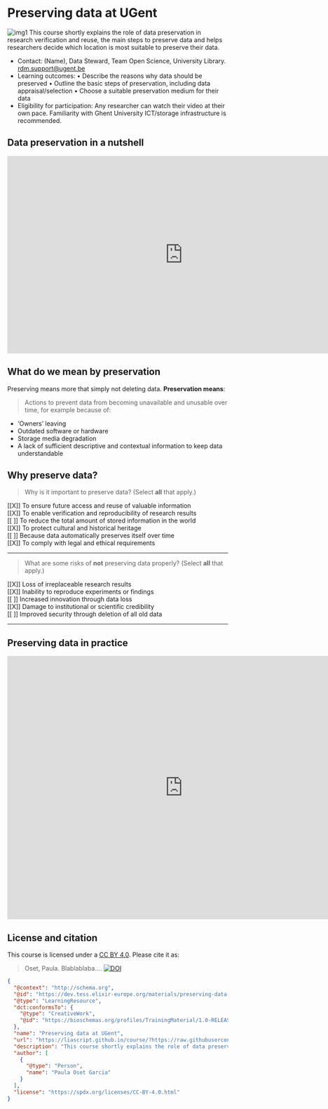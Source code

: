 <!--
title: "Liascript Presentations"

import: https://raw.githubusercontent.com/LiaScript/CodeRunner/master/README.md
        https://raw.githubusercontent.com/LiaTemplates/BeforeAndAfter/0.0.1/README.md

icon:   https://styleguide.ugent.be/files/uploads/logo_UGent_EN_RGB_2400_kleur_witbg.png

link:   https://cdnjs.cloudflare.com/ajax/libs/animate.css/4.1.1/animate.min.css
        https://fonts.googleapis.com/css?family=Lato:400,400italic,700
        style.css

@runR: @LIA.eval(`["main.R"]`, `none`, `Rscript main.R`)

@JSONLD
<script run-once>
  let json = @0 

  const script = document.createElement('script');
  script.type = 'application/ld+json';
  script.text = JSON.stringify(json);

  document.head.appendChild(script);

  // this is only needed to prevent and output,
  // as long as the result of a script is undefined,
  // it is not shown or rendered within LiaScript
  console.debug("added json to head")
</script>
@end

@style
.flex-container {
    display: flex;
    flex-wrap: wrap; /* Allows the items to wrap as needed */
    align-items: stretch;
    gap: 10px;
}

.flex-child,
.flex-child-1 { flex: 1; }
.flex-child-2 { flex: 2; }
.flex-child-3 { flex: 3; }
.flex-child-4 { flex: 4; }
.flex-child-5 { flex: 5; }
.flex-child-6 { flex: 6; }
.flex-child-7 { flex: 7; }
.flex-child-8 { flex: 8; }

@media (max-width: 500px) {
    .flex-child,
    .flex-child-1,
    .flex-child-2,
    .flex-child-3,
    .flex-child-4,
    .flex-child-5,
    .flex-child-6,
    .flex-child-7,
    .flex-child-8 {
        flex: 100%; /* Makes the child divs take up the full width on slim devices */
        margin-right: 0; /* Removes the right margin */
    }
}
@end

link:   https://unpkg.com/leaflet@1.9.4/dist/leaflet.css
script: https://unpkg.com/leaflet@1.9.4/dist/leaflet.js

-->

# Preserving data at UGent
![img1](https://images.pexels.com/photos/158827/field-corn-air-frisch-158827.jpeg "Corn Fields Under White Clouds With Blue Sky during Daytime, by Pixabay from Pexels https://www.pexels.com/photo/corn-fields-under-white-clouds-with-blue-sky-during-daytime-158827/, CC0") This course shortly explains the role of data preservation in research verification and reuse, the main steps to preserve data and helps researchers decide which location is most suitable to preserve their data.

- Contact: (Name), Data Steward, Team Open Science, University Library. rdm.support@ugent.be
- Learning outcomes:
  • Describe the reasons why data should be preserved
  • Outline the basic steps of preservation, including data appraisal/selection
  • Choose a suitable preservation medium for their data
- Eligibility for participation: Any researcher can watch their video at their own pace. Familiarity with Ghent University ICT/storage infrastructure is recommended. 

## Data preservation in a nutshell

<iframe 
  width="800" 
  height="450" 
  src="https://www.youtube.com/embed/UaiRAI-fwmw" 
  title="Knowledge clip: Preserving Data" 
  frameborder="0" 
  allow="accelerometer; autoplay; clipboard-write; encrypted-media; gyroscope; picture-in-picture" 
  allowfullscreen>
</iframe>

## What do we mean by preservation

Preserving means more that simply not deleting data. **Preservation means**:

> Actions to prevent data from becoming unavailable and unusable over time, for example because of: 

* ‘Owners’ leaving
* Outdated software or hardware
* Storage media degradation
* A lack of sufficient descriptive and contextual information to keep data understandable

## Why preserve data?

> Why is it important to preserve data? (Select **all** that apply.)

<!-- data-randomize -->
[[X]] To ensure future access and reuse of valuable information  
[[X]] To enable verification and reproducibility of research results  
[[ ]] To reduce the total amount of stored information in the world  
[[X]] To protect cultural and historical heritage  
[[ ]] Because data automatically preserves itself over time  
[[X]] To comply with legal and ethical requirements  

---
<!-- data-randomize -->
> What are some risks of **not** preserving data properly? (Select **all** that apply.)

[[X]] Loss of irreplaceable research results  
[[X]] Inability to reproduce experiments or findings  
[[ ]] Increased innovation through data loss  
[[X]] Damage to institutional or scientific credibility  
[[ ]] Improved security through deletion of all old data  

---

## Preserving data in practice


<iframe
  src="https://ugent.h5p.com/content/1291866917768823107/embed"
  aria-label="Data preservation in steps"
  width="800"
  height="600"
  frameborder="0"
  allowfullscreen="allowfullscreen"
  allow="autoplay *; geolocation *; microphone *; camera *; midi *; encrypted-media *">
</iframe>
<script src="https://ugent.h5p.com/js/h5p-resizer.js" charset="UTF-8"></script>

## License and citation

This course is licensed under a [CC BY 4.0](https://creativecommons.org/licenses/by/4.0/deed.en). Please cite it as:

> Oset, Paula. Blablablaba.... [![DOI](https://sandbox.zenodo.org/badge/1080457223.svg)](https://handle.test.datacite.org/10.5072/zenodo.389626)
 

```json   @JSONLD
{
  "@context": "http://schema.org",
  "@id": "https://dev.tess.elixir-europe.org/materials/preserving-data-at-ugent",
  "@type": "LearningResource",
  "dct:conformsTo": {
    "@type": "CreativeWork",
    "@id": "https://bioschemas.org/profiles/TrainingMaterial/1.0-RELEASE"
  },
  "name": "Preserving data at UGent",
  "url": "https://liascript.github.io/course/?https://raw.githubusercontent.com/posetgar/preserving_data_training_test/refs/heads/main/README.md#1",
  "description": "This course shortly explains the role of data preservation in research verification and reuse, the main steps to preserve data and helps researchers decide which location is most suitable to preserve their data.",
  "author": [
    {
      "@type": "Person",
      "name": "Paula Oset Garcia"
    }
  ],
  "license": "https://spdx.org/licenses/CC-BY-4.0.html"
}

```
